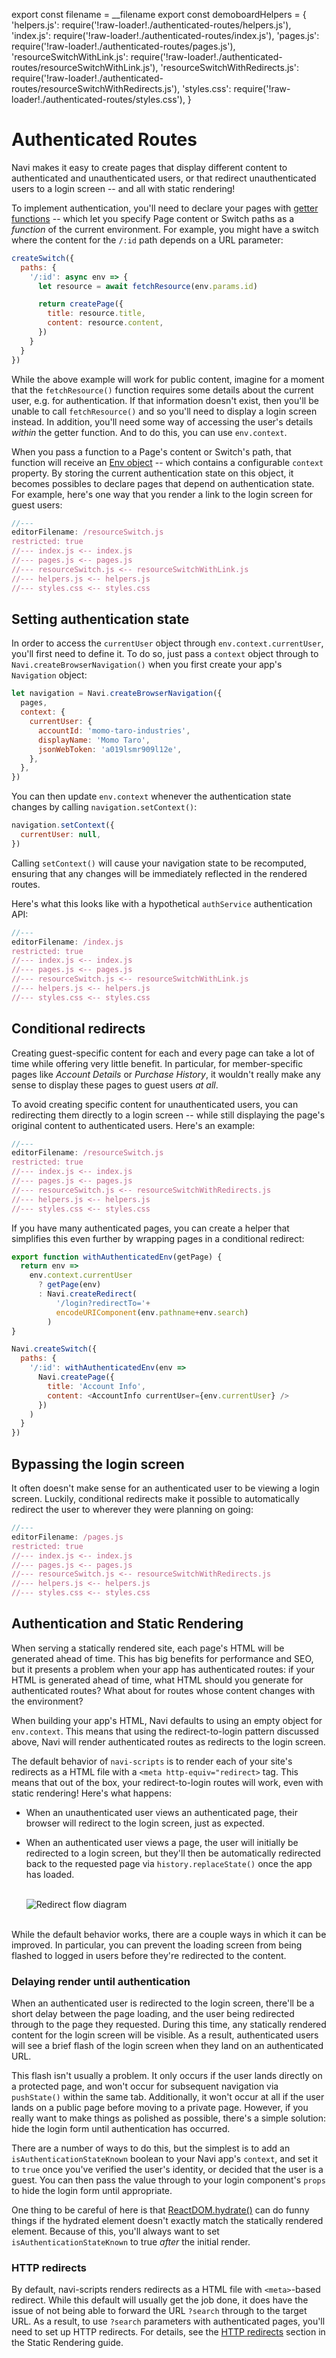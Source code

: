 export const filename = __filename
export const demoboardHelpers = {
  'helpers.js': require('!raw-loader!./authenticated-routes/helpers.js'),
  'index.js': require('!raw-loader!./authenticated-routes/index.js'),
  'pages.js': require('!raw-loader!./authenticated-routes/pages.js'),
  'resourceSwitchWithLink.js': require('!raw-loader!./authenticated-routes/resourceSwitchWithLink.js'),
  'resourceSwitchWithRedirects.js': require('!raw-loader!./authenticated-routes/resourceSwitchWithRedirects.js'),
  'styles.css': require('!raw-loader!./authenticated-routes/styles.css'),
}

Authenticated Routes
====================

Navi makes it easy to create pages that display different content to authenticated and unauthenticated users, or that redirect unauthenticated users to a login screen -- and all with static rendering!

To implement authentication, you'll need to declare your pages with [getter functions](../../reference/declarations/#constants-vs-getters) -- which let you specify Page content or Switch paths as a *function* of the current environment. For example, you might have a switch where the content for the `/:id` path depends on a URL parameter:

```js
createSwitch({
  paths: {
    '/:id': async env => {
      let resource = await fetchResource(env.params.id)

      return createPage({
        title: resource.title,
        content: resource.content,
      })
    }
  }
})
```

While the above example will work for public content, imagine for a moment that the `fetchResource()` function requires some details about the current user, e.g. for authentication. If that information doesn't exist, then you'll be unable to call `fetchResource()` and so you'll need to display a login screen instead. In addition, you'll need some way of accessing the user's details *within* the getter function. And to do this, you can use `env.context`.

When you pass a function to a Page's content or Switch's path, that function will receive an [Env object](../../reference/declarations/#env-objects) -- which contains a configurable `context` property. By storing the current authentication state on this object, it becomes possibles to declare pages that depend on authentication state. For example, here's one way that you render a link to the login screen for guest users:

```js
//---
editorFilename: /resourceSwitch.js
restricted: true
//--- index.js <-- index.js
//--- pages.js <-- pages.js
//--- resourceSwitch.js <-- resourceSwitchWithLink.js
//--- helpers.js <-- helpers.js
//--- styles.css <-- styles.css
```


## Setting authentication state

In order to access the `currentUser` object through `env.context.currentUser`, you'll first need to define it. To do so, just pass a `context` object through to `Navi.createBrowserNavigation()` when you first create your app's `Navigation` object:

```js
let navigation = Navi.createBrowserNavigation({
  pages,
  context: {
    currentUser: {
      accountId: 'momo-taro-industries',
      displayName: 'Momo Taro',
      jsonWebToken: 'a019lsmr909l12e',
    },
  },
})
```

You can then update `env.context` whenever the authentication state changes by calling `navigation.setContext()`:

```js
navigation.setContext({
  currentUser: null,
})
```

Calling `setContext()` will cause your navigation state to be recomputed, ensuring that any changes will be immediately reflected in the rendered routes.

Here's what this looks like with a hypothetical `authService` authentication API:

```js
//---
editorFilename: /index.js
restricted: true
//--- index.js <-- index.js
//--- pages.js <-- pages.js
//--- resourceSwitch.js <-- resourceSwitchWithLink.js
//--- helpers.js <-- helpers.js
//--- styles.css <-- styles.css
```


## Conditional redirects

Creating guest-specific content for each and every page can take a lot of time while offering very little benefit. In particular, for member-specific pages like *Account Details* or *Purchase History*, it wouldn't really make any sense to display these pages to guest users *at all*.

To avoid creating specific content for unauthenticated users, you can redirecting them directly to a login screen -- while still displaying the page's original content to authenticated users. Here's an example:

```js
//---
editorFilename: /resourceSwitch.js
restricted: true
//--- index.js <-- index.js
//--- pages.js <-- pages.js
//--- resourceSwitch.js <-- resourceSwitchWithRedirects.js
//--- helpers.js <-- helpers.js
//--- styles.css <-- styles.css
```

If you have many authenticated pages, you can create a helper that simplifies this even further by wrapping pages in a conditional redirect:

```js
export function withAuthenticatedEnv(getPage) {
  return env =>
    env.context.currentUser
      ? getPage(env)
      : Navi.createRedirect(
          '/login?redirectTo='+
          encodeURIComponent(env.pathname+env.search)
        )
}

Navi.createSwitch({
  paths: {
    '/:id': withAuthenticatedEnv(env =>
      Navi.createPage({
        title: 'Account Info',
        content: <AccountInfo currentUser={env.currentUser} />
      })
    )
  }
})
```


## Bypassing the login screen

It often doesn't make sense for an authenticated user to be viewing a login screen. Luckily, conditional redirects make it possible to automatically redirect the user to wherever they were planning on going:

```js
//---
editorFilename: /pages.js
restricted: true
//--- index.js <-- index.js
//--- pages.js <-- pages.js
//--- resourceSwitch.js <-- resourceSwitchWithRedirects.js
//--- helpers.js <-- helpers.js
//--- styles.css <-- styles.css
```


## Authentication and Static Rendering

When serving a statically rendered site, each page's HTML will be generated ahead of time. This has big benefits for performance and SEO, but it presents a problem when your app has authenticated routes: if your HTML is generated ahead of time, what HTML should you generate for authenticated routes? What about for routes whose content changes with the environment?

When building your app's HTML, Navi defaults to using an empty object for `env.context`. This means that using the redirect-to-login pattern discussed above, Navi will render authenticated routes as redirects to the login screen.

The default behavior of `navi-scripts` is to render each of your site's redirects as a HTML file with a `<meta http-equiv="redirect>` tag. This means that out of the box, your redirect-to-login routes will work, even with static rendering! Here's what happens:

-   When an unauthenticated user views an authenticated page, their browser will redirect to the login screen, just as expected.

-   When an authenticated user views a page, the user will initially be redirected to a login screen, but they'll then be automatically redirected back to the requested page via `history.replaceState()` once the app has loaded.

    <br />
    <img src={require('./authenticated-routes/auth-redirect-flow.svg')} alt="Redirect flow diagram" />
    <br /><br />

While the default behavior works, there are a couple ways in which it can be improved. In particular, you can prevent the loading screen from being flashed to logged in users before they're redirected to the content.


### Delaying render until authentication

When an authenticated user is redirected to the login screen, there'll be a short delay between the page loading, and the user being redirected through to the page they requested. During this time, any statically rendered content for the login screen will be visible. As a result, authenticated users will see a brief flash of the login screen when they land on an authenticated URL.

This flash isn't usually a problem. It only occurs if the user lands directly on a protected page, and won't occur for subsequent navigation via `pushState()` within the same tab. Additionally, it won't occur at all if the user lands on a public page before moving to a private page. However, if you really want to make things as polished as possible, there's a simple solution: hide the login form until authentication has occurred.

There are a number of ways to do this, but the simplest is to add an `isAuthenticationStateKnown` boolean to your Navi app's `context`, and set it to `true` once you've verified the user's identity, or decided that the user is a guest. You can then pass the value through to your login component's `props` to hide the login form until appropriate.

One thing to be careful of here is that [ReactDOM.hydrate()](https://reactjs.org/docs/react-dom.html#hydrate) can do funny things if the hydrated element doesn't exactly match the statically rendered element. Because of this, you'll always want to set `isAuthenticationStateKnown` to true *after* the initial render.


### HTTP redirects

By default, navi-scripts renders redirects as a HTML file with `<meta>`-based redirect. While this default will usually get the job done, it does have the issue of not being able to forward the URL `?search` through to the target URL. As a result, to use `?search` parameters with authenticated pages, you'll need to set up HTTP redirects. For details, see the [HTTP redirects](../static-rendering/#http-redirects) section in the Static Rendering guide.

